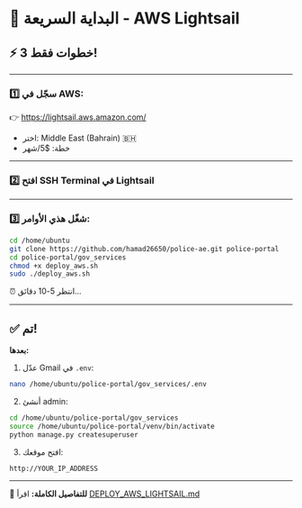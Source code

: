 # 🚀 البداية السريعة - AWS Lightsail

## ⚡ 3 خطوات فقط!

---

### 1️⃣ سجّل في AWS:
👉 https://lightsail.aws.amazon.com/
- اختر: Middle East (Bahrain) 🇧🇭
- خطة: $5/شهر

---

### 2️⃣ افتح SSH Terminal في Lightsail

---

### 3️⃣ شغّل هذي الأوامر:

```bash
cd /home/ubuntu
git clone https://github.com/hamad26650/police-ae.git police-portal
cd police-portal/gov_services
chmod +x deploy_aws.sh
sudo ./deploy_aws.sh
```

⏰ انتظر 5-10 دقائق...

---

## ✅ تم!

**بعدها:**

1. عدّل Gmail في `.env`:
```bash
nano /home/ubuntu/police-portal/gov_services/.env
```

2. أنشئ admin:
```bash
cd /home/ubuntu/police-portal/gov_services
source /home/ubuntu/police-portal/venv/bin/activate
python manage.py createsuperuser
```

3. افتح موقعك:
```
http://YOUR_IP_ADDRESS
```

---

📖 **للتفاصيل الكاملة:** اقرأ [DEPLOY_AWS_LIGHTSAIL.md](DEPLOY_AWS_LIGHTSAIL.md)

